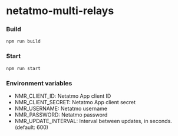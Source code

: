 # netatmo-multi-relays

### Build

```
npm run build
```

### Start

```
npm run start
```

### Environment variables

- NMR_CLIENT_ID: Netatmo App client ID
- NMR_CLIENT_SECRET: Netatmo App client secret
- NMR_USERNAME: Netatmo username
- NMR_PASSWORD: Netatmo password
- NMR_UPDATE_INTERVAL: Interval between updates, in seconds. (default: 600)
